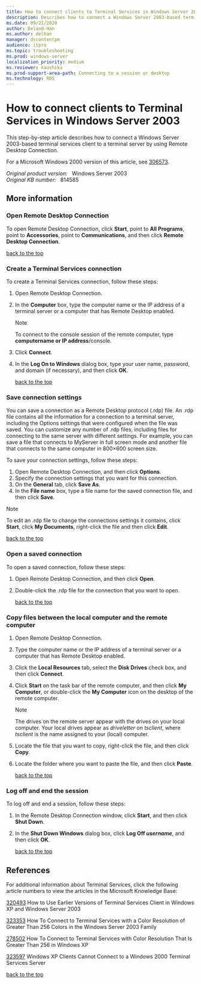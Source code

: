 ```yaml
---
title: How to connect clients to Terminal Services in Windows Server 2003
description: Describes how to connect a Windows Server 2003-based terminal services client to a terminal server by using Remote Desktop Connection.
ms.date: 09/21/2020
author: Deland-Han
ms.author: delhan
manager: dscontentpm
audience: itpro
ms.topic: troubleshooting
ms.prod: windows-server
localization_priority: medium
ms.reviewer: kaushika
ms.prod-support-area-path: Connecting to a session or desktop
ms.technology: RDS
---
```

# How to connect clients to Terminal Services in Windows Server 2003

This step-by-step article describes how to connect a Windows Server 2003-based terminal services client to a terminal server by using Remote Desktop Connection.

For a Microsoft Windows 2000 version of this article, see [306573](https://support.microsoft.com/help/306573).  

_Original product version:_ &nbsp; Windows Server 2003  
_Original KB number:_ &nbsp; 814585

## More information

### Open Remote Desktop Connection

To open Remote Desktop Connection, click **Start**, point to **All Programs**, point to **Accessories**, point to **Communications**, and then click **Remote Desktop Connection**.

[back to the top](#more-information) 

### Create a Terminal Services connection

To create a Terminal Services connection, follow these steps:

1. Open Remote Desktop Connection.
2. In the **Computer** box, type the computer name or the IP address of a terminal server or a computer that has Remote Desktop enabled.
    > [!NOTE]
    > To connect to the console session of the remote computer, type **computername or IP address**/console.
3. Click **Connect**.
4. In the **Log On to Windows** dialog box, type your user name, password, and domain (if necessary), and then click **OK**. 

    [back to the top](#more-information) 

### Save connection settings

You can save a connection as a Remote Desktop protocol (.rdp) file. An .rdp file contains all the information for a connection to a terminal server, including the Options settings that were configured when the file was saved. You can customize any number of .rdp files, including files for connecting to the same server with different settings. For example, you can save a file that connects to MyServer in full screen mode and another file that connects to the same computer in 800×600 screen size.

To save your connection settings, follow these steps:

1. Open Remote Desktop Connection, and then click **Options**.
2. Specify the connection settings that you want for this connection.
3. On the **General** tab, click **Save As**.
4. In the **File name** box, type a file name for the saved connection file, and then click **Save**.
> [!NOTE]
> To edit an .rdp file to change the connections settings it contains, click **Start**, click **My Documents**, right-click the file and then click **Edit**.

[back to the top](#more-information) 

### Open a saved connection

To open a saved connection, follow these steps:

1. Open Remote Desktop Connection, and then click **Open**.
2. Double-click the .rdp file for the connection that you want to open. 

    [back to the top](#more-information) 

### Copy files between the local computer and the remote computer


1. Open Remote Desktop Connection.
2. Type the computer name or the IP address of a terminal server or a computer that has Remote Desktop enabled.
3. Click the **Local Resources** tab, select the **Disk Drives** check box, and then click **Connect**.
4. Click **Start** on the task bar of the remote computer, and then click **My Computer**, or double-click the **My Computer** icon on the desktop of the remote computer.

    > [!NOTE]
    > The drives on the remote server appear with the drives on your local computer. Your local drives appear as *driveletter* on *tsclient*, where *tsclient* is the name assigned to your (local) computer.
5. Locate the file that you want to copy, right-click the file, and then click **Copy**.
6. Locate the folder where you want to paste the file, and then click **Paste**.

    [back to the top](#more-information) 

### Log off and end the session

To log off and end a session, follow these steps:

1. In the Remote Desktop Connection window, click **Start**, and then click **Shut Down**.
2. In the **Shut Down Windows** dialog box, click **Log Off *username***, and then click **OK**.

    [back to the top](#more-information) 

## References

For additional information about Terminal Services, click the following article numbers to view the articles in the Microsoft Knowledge Base:

[320493](https://support.microsoft.com/help/320493) How to Use Earlier Versions of Terminal Services Client in Windows XP and Windows Server 2003  

[323353](https://support.microsoft.com/help/323353) How To Connect to Terminal Services with a Color Resolution of Greater Than 256 Colors in the Windows Server 2003 Family  

[278502](https://support.microsoft.com/help/278502) How To Connect to Terminal Services with Color Resolution That Is Greater Than 256 in Windows XP  

[323597](https://support.microsoft.com/help/323597) Windows XP Clients Cannot Connect to a Windows 2000 Terminal Services Server  

[back to the top](#more-information)
